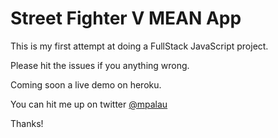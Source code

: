 # Street Fighter V MEAN App
This is my first attempt at doing a FullStack JavaScript project.

Please hit the issues if you anything wrong.

Coming soon a live demo on heroku.

You can hit me up on twitter [@mpalau](https://www.twitter.com/mpalau)

Thanks!
